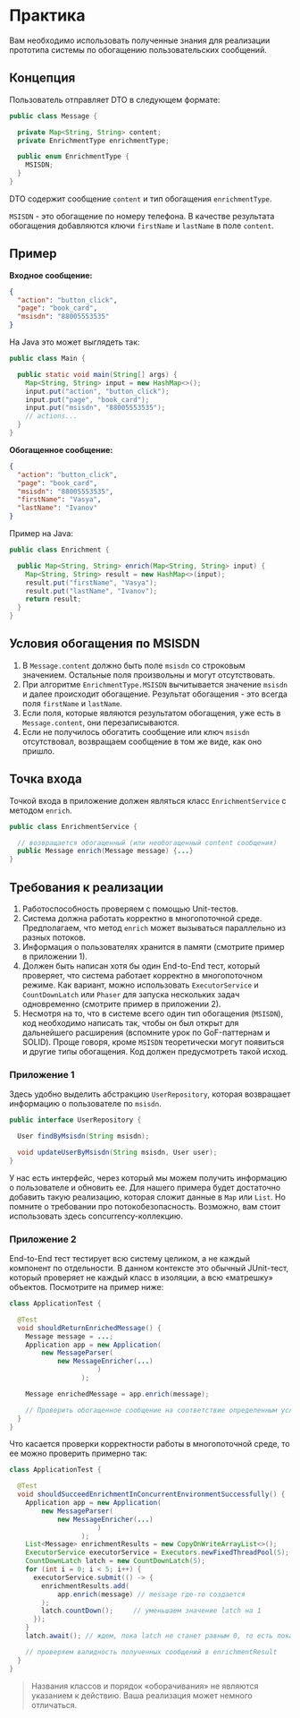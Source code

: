 # Практика

Вам необходимо использовать полученные знания для реализации прототипа системы по обогащению
пользовательских сообщений.

## Концепция

Пользователь отправляет DTO в следующем формате:

```java
public class Message {

  private Map<String, String> content;
  private EnrichmentType enrichmentType;

  public enum EnrichmentType {
    MSISDN;
  }
}
```

DTO содержит сообщение `content` и тип обогащения `enrichmentType`.

`MSISDN` - это обогащение по номеру телефона. В качестве результата обогащения добавляются
ключи `firstName` и `lastName` в поле `content`.

## Пример

**Входное сообщение:**

```json
{
  "action": "button_click",
  "page": "book_card",
  "msisdn": "88005553535"
}
```

На Java это может выглядеть так:

```java
public class Main {

  public static void main(String[] args) {
    Map<String, String> input = new HashMap<>();
    input.put("action", "button_click");
    input.put("page", "book_card");
    input.put("msisdn", "88005553535");
    // actions...
  }
}
```

**Обогащенное сообщение:**

```json
{
  "action": "button_click",
  "page": "book_card",
  "msisdn": "88005553535",
  "firstName": "Vasya",
  "lastName": "Ivanov"
}
```

Пример на Java:

```java
public class Enrichment {

  public Map<String, String> enrich(Map<String, String> input) {
    Map<String, String> result = new HashMap<>(input);
    result.put("firstName", "Vasya");
    result.put("lastName", "Ivanov");
    return result;
  }
}
```

## Условия обогащения по MSISDN

1. В `Message.content` должно быть поле `msisdn` со строковым значением. Остальные поля произвольны
   и могут отсутствовать.
2. При алгоритме `EnrichmentType.MSISDN` вычитывается значение `msisdn` и далее происходит
   обогащение. Результат обогащения - это всегда поля `firstName` и `lastName`.
3. Если поля, которые являются результатом обогащения, уже есть в `Message.content`, они
   перезаписываются.
4. Если не получилось обогатить сообщение или ключ `msisdn` отсутствовал, возвращаем сообщение в
   том же виде, как оно пришло.

## Точка входа

Точкой входа в приложение должен являться класс `EnrichmentService` с методом `enrich`.

```java
public class EnrichmentService {

  // возвращается обогащенный (или необогащенный content сообщения)
  public Message enrich(Message message) {...}
}
```

## Требования к реализации

1. Работоспособность проверяем с помощью Unit-тестов.
2. Система должна работать корректно в многопоточной среде. Предполагаем, что метод `enrich` может
   вызываться параллельно из разных потоков.
3. Информация о пользователях хранится в памяти (смотрите пример в приложении 1).
4. Должен быть написан хотя бы один End-to-End тест, который проверяет, что система работает
   корректно в многопоточном режиме. Как вариант, можно использовать `ExecutorService`
   и `CountDownLatch` или `Phaser` для запуска нескольких задач одновременно (смотрите пример в
   приложении 2).
5. Несмотря на то, что в системе всего один тип обогащения (`MSISDN`), код необходимо написать так,
   чтобы он был открыт для дальнейшего расширения (вспомните урок по GoF-паттернам и SOLID).
   Проще говоря, кроме `MSISDN` теоретически могут появиться и другие типы обогащения. Код должен предусмотреть такой исход.

### Приложение 1

Здесь удобно выделить абстракцию `UserRepository`, которая возвращает информацию о пользователе
по `msisdn`.

```java
public interface UserRepository {

  User findByMsisdn(String msisdn);

  void updateUserByMsisdn(String msisdn, User user);
}
```

У нас есть интерфейс, через который мы можем получить информацию о пользователе и обновить ее. Для
нашего примера будет достаточно добавить такую реализацию, которая сложит данные в `Map` или `List`.
Но помните о требовании про потокобезопасность. Возможно, вам стоит использовать здесь
concurrency-коллекцию.

### Приложение 2

End-to-End тест тестирует всю систему целиком, а не каждый компонент по отдельности. В данном
контексте это обычный JUnit-тест, который проверяет не каждый класс в изоляции, а всю «матрешку»
объектов. Посмотрите на пример ниже:

```java
class ApplicationTest {

  @Test
  void shouldReturnEnrichedMessage() {
    Message message = ...;
    Application app = new Application(
        new MessageParser(
            new MessageEnricher(...)
                      )
                  );

    Message enrichedMessage = app.enrich(message);

    // Проверить обогащенное сообщение на соответствие определенным условиям
  }
}
```

Что касается проверки корректности работы в многопоточной среде, то ее можно проверить примерно так:

```java
class ApplicationTest {

  @Test
  void shouldSucceedEnrichmentInConcurrentEnvironmentSuccessfully() {
    Application app = new Application(
        new MessageParser(
            new MessageEnricher(...)
                      )
                  );
    List<Message> enrichmentResults = new CopyOnWriteArrayList<>();
    ExecutorService executorService = Executors.newFixedThreadPool(5);
    CountDownLatch latch = new CountDownLatch(5);
    for (int i = 0; i < 5; i++) {
      executorService.submit(() -> {
        enrichmentResults.add(
            app.enrich(message) // message где-то создается
        );
        latch.countDown();     // уменьшаем значение latch на 1
      });
    }
    latch.await(); // ждем, пока latch не станет равным 0, то есть пока не закончат работу все джобы в цикле

    // проверяем валидность полученных сообщений в enrichmentResult
  }
}
```

> Названия классов и порядок «оборачивания» не являются указанием к действию. Ваша реализация может немного отличаться.


